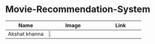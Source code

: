 # Movie-Recommendation-System
<table>
    <thead>
        <tr>
            <th>Name</th>
            <th>Image</th>
            <th>Link</th>
        </tr>
    </thead>
    <tr>
        <td style="width:30%">Akshat khanna</td>
        <td><img src="https://avatars2.githubusercontent.com/u/13203312?s=460&v=4" style="width:20%"></td>
    </tr>
</table>



